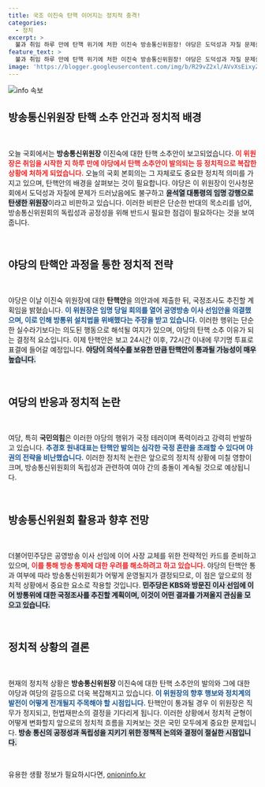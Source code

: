 ```yaml
---
title: 국조 이진숙 탄핵 이어지는 정치적 충격!
categories:
  - 정치
excerpt: >
  불과 취임 하루 만에 탄핵 위기에 처한 이진숙 방송통신위원장! 야당은 도덕성과 자질 문제를 지적하며 탄핵소추안을 발의했는데, 여권은 탄핵 금단 현상이라며 반발. 국정조사까지 예고된 이 사태의 향방은? 클릭하세요!
feature_text: >
  불과 취임 하루 만에 탄핵 위기에 처한 이진숙 방송통신위원장! 야당은 도덕성과 자질 문제를 지적하며 탄핵소추안을 발의했는데, 여권은 탄핵 금단 현상이라며 반발. 국정조사까지 예고된 이 사태의 향방은? 클릭하세요!
image: 'https://blogger.googleusercontent.com/img/b/R29vZ2xl/AVvXsEixyZcFfHzMRdzZMjFBmAUKJYCLCGyLL1o632UiGVXcaFdKo_bkvkuCioo0uUKlGfBVcT3P84aROyZIXSBEx3Aw5nCQ3pTgDom1WDC4m8eifvWiAmWEEVb4x6G_l8C0QH225ldMjyaFvpxGEBGNO37VmDTDMHGhJPq73UglMfDca1-0aw/s1600/blogspot.png'
---
```


<p><img src="https://blogger.googleusercontent.com/img/b/R29vZ2xl/AVvXsEixyZcFfHzMRdzZMjFBmAUKJYCLCGyLL1o632UiGVXcaFdKo_bkvkuCioo0uUKlGfBVcT3P84aROyZIXSBEx3Aw5nCQ3pTgDom1WDC4m8eifvWiAmWEEVb4x6G_l8C0QH225ldMjyaFvpxGEBGNO37VmDTDMHGhJPq73UglMfDca1-0aw/s1600/blogspot.png" alt="info 속보" /></p>

<h2 data-ke-size="size26">방송통신위원장 탄핵 소추 안건과 정치적 배경</h2>

<p data-ke-size="size16">&nbsp;</p>

<p>오늘 국회에서는 <b>방송통신위원장</b> 이진숙에 대한 탄핵 소추안이 보고되었습니다. <b><span style="color: #ee2323;">이 위원장은 취임을 시작한 지 하루 만에 야당에서 탄핵 소추안이 발의되는 등 정치적으로 복잡한 상황에 처하게 되었습니다.</span></b> 오늘의 국회 본회의는 그 자체로도 중요한 정치적 의미를 가지고 있으며, 탄핵안의 배경을 살펴보는 것이 필요합니다. 야당은 이 위원장이 인사청문회에서 도덕성과 자질에 문제가 드러났음에도 불구하고 <b><span style="background-color: #21538527;">윤석열 대통령의 임명 강행으로 탄생한 위원장</span></b>이라고 비판하고 있습니다. 이러한 비판은 단순한 반대의 목소리를 넘어, 방송통신위원회의 독립성과 공정성을 위해 반드시 필요한 점검이 필요하다는 것을 보여줍니다.</p>

<p data-ke-size="size16">&nbsp;</p>

<h2 data-ke-size="size26">야당의 탄핵안 과정을 통한 정치적 전략</h2>

<p data-ke-size="size16">&nbsp;</p>

<p>야당은 이날 이진숙 위원장에 대한 <b>탄핵안</b>을 의안과에 제출한 뒤, 국정조사도 추진할 계획임을 밝혔습니다. <b><span style="color: #1a5490;">이 위원장은 임명 당일 회의를 열어 공영방송 이사 선임안을 의결했으며, 이로 인해 방통위 설치법을 위배했다는 주장을 받고 있습니다.</span></b> 이러한 행위는 단순한 실수라기보다는 의도된 행동으로 해석될 여지가 있으며, 야당의 탄핵 소추 이유가 되는 결정적 요소입니다. 이제 탄핵안은 보고 24시간 이후, 72시간 이내에 무기명 투표로 표결에 들어갈 예정입니다. <b><span style="background-color: #21538527;">야당이 의석수를 보유한 만큼 탄핵안이 통과될 가능성이 매우 높습니다.</span></b> </p>

<p data-ke-size="size16">&nbsp;</p>

<h2 data-ke-size="size26">여당의 반응과 정치적 논란</h2>

<p data-ke-size="size16">&nbsp;</p>

<p>여당, 특히 <b>국민의힘</b>은 이러한 야당의 행위가 국정 테러이며 폭력이라고 강력히 반발하고 있습니다. <b><span style="color: #1a5490;">추경호 원내대표는 탄핵안 발의는 심각한 국정 혼란을 초래할 수 있다며 야권의 전략을 비난했습니다.</span></b> 이러한 정치적 논란은 앞으로의 정치적 상황에 미칠 영향이 크며, 방송통신위원회의 독립성과 관련하여 여야 간의 충돌이 계속될 것으로 예상됩니다. </p>

<p data-ke-size="size16">&nbsp;</p>

<h2 data-ke-size="size26">방송통신위원회 활용과 향후 전망</h2>

<p data-ke-size="size16">&nbsp;</p>

<p>더불어민주당은 공영방송 이사 선임에 이어 사장 교체를 위한 전략적인 카드를 준비하고 있으며, <b><span style="color: #ee2323;">이를 통해 방송 통제에 대한 우려를 해소하려고 하고 있습니다.</span></b> 야당의 탄핵안 통과 여부에 따라 방송통신위원회가 어떻게 운영될지가 결정되므로, 이 점은 앞으로의 정치적 상황에서 중요한 요소로 작용할 것입니다. <b><span style="background-color: #21538527;">민주당은 KBS와 방문진 이사 선임에 이어 방통위에 대한 국정조사를 추진할 계획이며, 이것이 어떤 결과를 가져올지 관심을 모으고 있습니다.</span></b></p>

<p data-ke-size="size16">&nbsp;</p>

<h2 data-ke-size="size26">정치적 상황의 결론</h2>

<p data-ke-size="size16">&nbsp;</p>

<p>현재의 정치적 상황은 <b>방송통신위원장</b> 이진숙에 대한 탄핵 소추안의 발의와 그에 대한 야당과 여당의 갈등으로 더욱 복잡해지고 있습니다. <b><span style="color: #1a5490;">이 위원장의 향후 행보와 정치계의 발전이 어떻게 전개될지 주목해야 할 시점입니다.</span></b> 탄핵안이 통과될 경우 이 위원장은 직무가 정지되고, 헌법재판소의 결정을 기다리게 됩니다. 이러한 상황에서 정치적 균형이 어떻게 변화할지 앞으로의 정치적 흐름을 지켜보는 것은 국민 모두에게 중요한 문제입니다. <b><span style="background-color: #21538527;">방송 통신의 공정성과 독립성을 지키기 위한 정책적 논의와 결정이 절실한 시점입니다.</span></b></p>

<p data-ke-size="size16">&nbsp;</p>
유용한 생활 정보가 필요하시다면, <a href="https://onioninfo.kr" rel="dofollow">onioninfo.kr</a>


